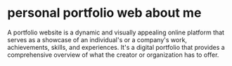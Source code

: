 # personal portfolio web about me

A portfolio website is a dynamic and visually appealing online platform that serves as a showcase of an individual's or a company's work, 
achievements, skills, and experiences. It's a digital portfolio that provides a comprehensive overview of what the creator or organization has to offer.

